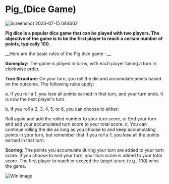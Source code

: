 # Pig_(Dice Game)
![Screenshot 2023-07-15 084602](https://github.com/Kingsuk-03/Pig_Game/assets/115909624/2ebfaf40-3fe6-4ffb-9032-a414311b8067)

__Pig dice is a popular dice game that can be played with two players. The objective of the game is to be the first player to reach a certain number of points, typically 100.__

__Here are the basic rules of the Pig dice game : __

__Gameplay:__ The game is played in turns, with each player taking a turn in clockwise order.

__Turn Structure:__ 
On your turn, you roll the die and accumulate points based on the outcome. The following rules apply:

a. If you roll a 1, you lose all points earned in that turn, and your turn ends. It is now the next player's turn.

b. If you roll a 2, 3, 4, 5, or 6, you can choose to either:

Roll again and add the rolled number to your turn score, or
End your turn and add your accumulated turn score to your total score.
c. You can continue rolling the die as long as you choose to and keep accumulating points in your turn, but remember that if you roll a 1, you lose all the points earned in that turn.

__Scoring:__ The points you accumulate during your turn are added to your turn score. If you choose to end your turn, your turn score is added to your total score. The first player to reach or exceed the target score (e.g., 100) wins the game.

![Win Image](https://github.com/Kingsuk-03/Pig_Game/assets/115909624/cd2c0134-3862-4013-9ac8-2bd6c40c0b2c)
